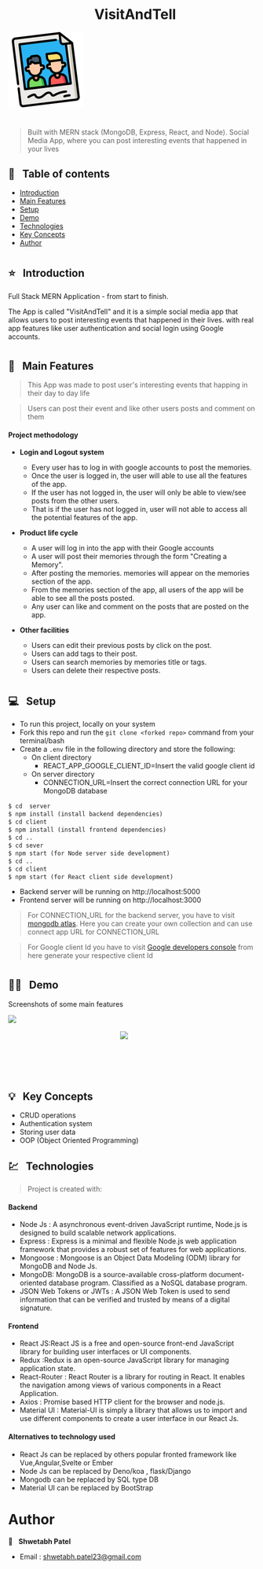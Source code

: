 <h1 align="center">  &nbsp; VisitAndTell  </h1>

  <img src="https://github.com/atharva137/Memories-App-MERN/blob/master/client/public/memories-readme.png">

<h1></h1>

> Built with MERN stack (MongoDB, Express, React, and Node).
> Social Media App, where you can post interesting events that happened in your lives

## 📜 &nbsp; Table of contents

- [Introduction](#--introduction)
- [Main Features](#--main-features)
- [Setup](#--setup)
- [Demo](#--demo)
- [Technologies](#--technologies)
- [Key Concepts](#--key-concepts)
- [Author](#--author)

<h1></h1>

## ⭐ &nbsp; Introduction

Full Stack MERN Application - from start to finish.

The App is called "VisitAndTell" and it is a simple social media app that allows users to post interesting events that happened in their lives.
with real app features like user authentication and social login using Google accounts.

<h1></h1>

## 🚩 &nbsp; Main Features

> This App was made to post user's interesting events that happing in their day to day life

> Users can post their event and like other users posts and comment on them

#### Project methodology

- **Login and Logout system**
  - Every user has to log in with google accounts to post the memories.
  - Once the user is logged in, the user will able to use all the features of the app.
  - If the user has not logged in, the user will only be able to view/see posts from the other users.
  - That is if the user has not logged in, user will not able to access all the potential features of the app.
- **Product life cycle**

  - A user will log in into the app with their Google accounts
  - A user will post their memories through the form "Creating a Memory".
  - After posting the memories. memories will appear on the memories section of the app.
  - From the memories section of the app, all users of the app will be able to see all the posts posted.
  - Any user can like and comment on the posts that are posted on the app.

- **Other facilities**
  - Users can edit their previous posts by click on the post.
  - Users can add tags to their post.
  - Users can search memories by memories title or tags.
  - Users can delete their respective posts.

<h1> </h1>

## 💻 &nbsp; Setup

- To run this project, locally on your system
- Fork this repo and run the `git clone <forked repo>` command from your terminal/bash
- Create a `.env` file in the following directory and store the following:
  - On client directory
    - REACT_APP_GOOGLE_CLIENT_ID=Insert the valid google client id
  - On server directory
    - CONNECTION_URL=Insert the correct connection URL for your MongoDB database

```
$ cd  server
$ npm install (install backend dependencies)
$ cd client
$ npm install (install frontend dependencies)
$ cd ..
$ cd sever
$ npm start (for Node server side development)
$ cd ..
$ cd client
$ npm start (for React client side development)
```

- Backend server will be running on http://localhost:5000
- Frontend server will be running on http://localhost:3000

> For CONNECTION_URL for the backend server, you have to visit [mongodb atlas](https://www.mongodb.com/cloud/atlas). Here you can create your own collection and can use connect app URL for CONNECTION_URL

> For Google client Id you have to visit [Google developers console](https://console.cloud.google.com/apis/dashboard?pli=1) from here generate your respective client Id

<h1></h1>

## 👨‍💻 &nbsp; Demo

<p align="center">
<p>Screenshots of some main features</p>
<img src="https://github.com/sangajapatel06/memories-mern/blob/main/client/src/demo_images/desktop.png">
<p align="center">
  <img src="https://github.com/sangajapatel06/memories-mern/blob/main/client/src/demo_images/pic2.png">
&nbsp; &nbsp; &nbsp; &nbsp;
</p>
 <br/>
 <p align="center">
&nbsp; &nbsp; &nbsp; &nbsp; 
</p>
</p>

<h1></h1>

## 💡 &nbsp; Key Concepts

- CRUD operations
- Authentication system
- Storing user data
- OOP (Object Oriented Programming)

## 💹 &nbsp; Technologies

> Project is created with:

#### Backend

- Node Js : A asynchronous event-driven JavaScript runtime, Node.js is designed to build scalable network applications.
- Express : Express is a minimal and flexible Node.js web application framework that provides a robust set of features for web applications.
- Mongoose : Mongoose is an Object Data Modeling (ODM) library for MongoDB and Node Js.
- MongoDB: MongoDB is a source-available cross-platform document-oriented database program. Classified as a NoSQL database program.
- JSON Web Tokens or JWTs : A JSON Web Token is used to send information that can be verified and trusted by means of a digital signature.

#### Frontend

- React JS:React JS is a free and open-source front-end JavaScript library for building user interfaces or UI components.
- Redux :Redux is an open-source JavaScript library for managing application state.
- React-Router : React Router is a library for routing in React. It enables the navigation among views of various components in a React Application.
- Axios : Promise based HTTP client for the browser and node.js.
- Material UI : Material-UI is simply a library that allows us to import and use different components to create a user interface in our React Js.

#### Alternatives to technology used

- React Js can be replaced by others popular fronted framework like Vue,Angular,Svelte or Ember
- Node Js can be replaced by Deno/koa , flask/Django
- Mongodb can be replaced by SQL type DB
- Material UI can be replaced by BootStrap

# Author

👤 &nbsp; **Shwetabh Patel**
- Email : [shwetabh.patel23@gmail.com](mailto:shwetabh.patel23@gmail.com)
